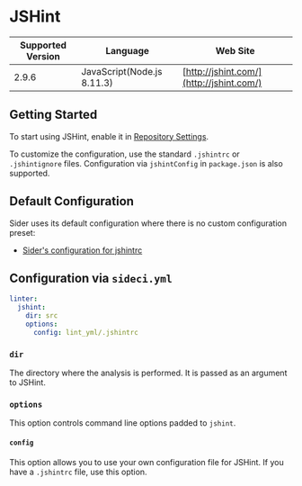 # JSHint

| Supported Version | Language | Web Site |
| ----------------- | -------- | -------- |
| 2.9.6 | JavaScript(Node.js 8.11.3) | [http://jshint.com/](http://jshint.com/) |

## Getting Started

To start using JSHint, enable it in [Repository Settings](../../getting-started/repository-settings.md).

To customize the configuration, use the standard `.jshintrc` or `.jshintignore` files. Configuration via `jshintConfig` in `package.json` is also supported.

## Default Configuration

Sider uses its default configuration where there is no custom configuration preset:

* [Sider's configuration for jshintrc](https://github.com/actcat/sideci_config/blob/master/javascript/jshint/sideci_jshintrc)

## Configuration via `sideci.yml`

```yaml:sideci.yml
linter:
  jshint:
    dir: src
    options:
      config: lint_yml/.jshintrc
```

### `dir`

The directory where the analysis is performed. It is passed as an argument to JSHint.

### `options`

This option controls command line options padded to `jshint`.

#### `config`

This option allows you to use your own configuration file for JSHint. If you have a `.jshintrc` file, use this option.

